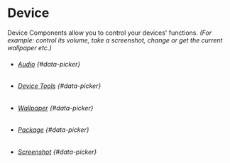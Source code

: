 # Device

Device Components allow you to control your devices' functions. _(For example: control its volume, take a screenshot, change or get the current wallpaper etc.)_

* ###### [Audio](/components/device/audio.md) {#data-picker}
* ###### [Device Tools](/components/device/device-tools.md) {#data-picker}
* ###### [Wallpaper](/components/device/wallpaper.md) {#data-picker}
* ###### [Package](/components/device/package.md) {#data-picker}
* ###### [Screenshot](/components/device/screenshot.md) {#data-picker}



